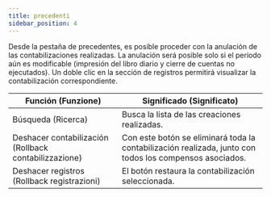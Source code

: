 ```yaml
---
title: precedenti
sidebar_position: 4
---
```


Desde la pestaña de precedentes, es posible proceder con la anulación de las contabilizaciones realizadas. La anulación será posible solo si el período aún es modificable (impresión del libro diario y cierre de cuentas no ejecutados). Un doble clic en la sección de registros permitirá visualizar la contabilización correspondiente.

| Función (Funzione) | Significado (Significato) |
| --- | --- |
| Búsqueda (Ricerca) | Busca la lista de las creaciones realizadas. |
| Deshacer contabilización (Rollback contabilizzazione) | Con este botón se eliminará toda la contabilización realizada, junto con todos los compensos asociados. |
| Deshacer registros (Rollback registrazioni) | El botón restaura la contabilización seleccionada. |